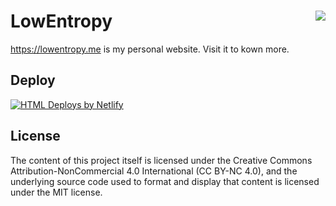 <h1>LowEntropy <a href='https://app.netlify.com/sites/lowentropy/deploys'><img align="right" src='https://api.netlify.com/api/v1/badges/65756fa2-7663-419c-aa49-a837b0f38eff/deploy-status'/></a>
</h1>

<https://lowentropy.me> is my personal website. Visit it to kown more.

## Deploy

[![HTML Deploys by Netlify](https://www.netlify.com/img/global/badges/netlify-light.svg)](
    https://www.netlify.com/
)

## License

The content of this project itself is licensed under the Creative Commons Attribution-NonCommercial 4.0 International (CC BY-NC 4.0), and the underlying source code used to format and display that content is licensed under the MIT license.